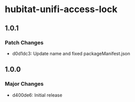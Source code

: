 # hubitat-unifi-access-lock

## 1.0.1

### Patch Changes

- d0d1dc3: Update name and fixed packageManifest.json

## 1.0.0

### Major Changes

- d400de6: Initial release
